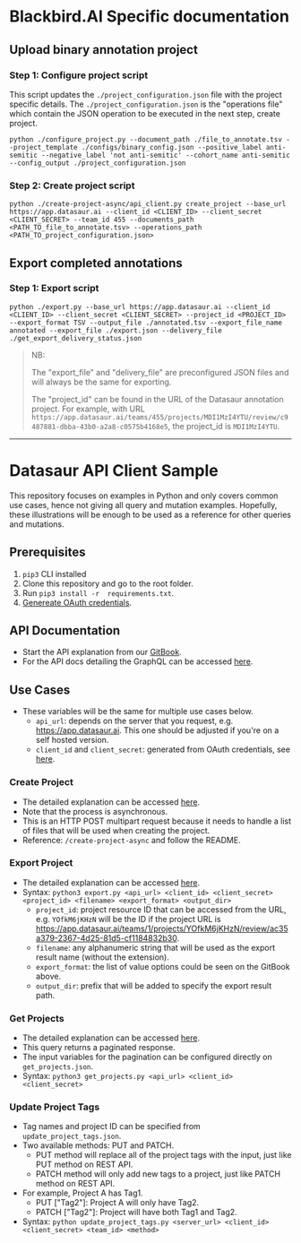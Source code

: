 # Blackbird.AI Specific documentation

## Upload binary annotation project

### Step 1: Configure project script
This script updates the ```./project_configuration.json``` file with the project specific details. The ```./project_configuration.json``` is the "operations file" which contain the JSON operation to be executed in the next step, create project.
```
python ./configure_project.py --document_path ./file_to_annotate.tsv --project_template ./configs/binary_config.json --positive_label anti-semitic --negative_label 'not anti-semitic' --cohort_name anti-semitic --config_output ./project_configuration.json
```

### Step 2: Create project script
```
python ./create-project-async/api_client.py create_project --base_url https://app.datasaur.ai --client_id <CLIENT_ID> --client_secret <CLIENT_SECRET> --team_id 455 --documents_path <PATH_TO_file_to_annotate.tsv> --operations_path <PATH_TO_project_configuration.json>
```

## Export completed annotations
### Step 1: Export script
```
python ./export.py --base_url https://app.datasaur.ai --client_id <CLIENT_ID> --client_secret <CLIENT_SECRET> --project_id <PROJECT_ID> --export_format TSV --output_file ./annotated.tsv --export_file_name annotated --export_file ./export.json --delivery_file ./get_export_delivery_status.json
```
> NB: 
>
> The "export_file" and "delivery_file" are preconfigured JSON files and will always be the same for exporting.
> 
> The "project_id" can be found in the URL of the Datasaur annotation project. For example, with URL ```https://app.datasaur.ai/teams/455/projects/MDI1MzI4YTU/review/c9487881-dbba-43b0-a2a8-c0575b4168e5```, the project_id is ```MDI1MzI4YTU```.
--------------------------------------------------------------------------
# Datasaur API Client Sample
This repository focuses on examples in Python and only covers common use cases, hence not giving all query and mutation examples. Hopefully, these illustrations will be enough to be used as a reference for other queries and mutations.

## Prerequisites

1. `pip3` CLI installed
2. Clone this repository and go to the root folder.
3. Run `pip3 install -r  requirements.txt`.
4. [Genereate OAuth credentials](https://datasaurai.gitbook.io/datasaur/advanced/apis-docs/oauth-2.0).

## API Documentation

- Start the API explanation from our [GitBook](https://datasaurai.gitbook.io/datasaur/advanced/apis-docs).
- For the API docs detailing the GraphQL can be accessed [here](https://api-docs.datasaur.ai).

## Use Cases

- These variables will be the same for multiple use cases below.
  - `api_url`: depends on the server that you request, e.g. https://app.datasaur.ai. This one should be adjusted if you're on a self hosted version.
  - `client_id` and `client_secret`: generated from OAuth credentials, see [here](https://datasaurai.gitbook.io/datasaur/advanced/apis-docs/oauth-2.0).

### Create Project

- The detailed explanation can be accessed [here](https://datasaurai.gitbook.io/datasaur/advanced/apis-docs/create-new-project).
- Note that the process is asynchronous.
- This is an HTTP POST multipart request because it needs to handle a list of files that will be used when creating the project.
- Reference: `/create-project-async` and follow the README.

### Export Project

- The detailed explanation can be accessed [here](https://datasaurai.gitbook.io/datasaur/advanced/apis-docs/export-project).
- Syntax: `python3 export.py <api_url> <client_id> <client_secret> <project_id> <filename> <export_format> <output_dir>`
  - `project_id`: project resource ID that can be accessed from the URL, e.g. `YOfkM6jKHzN` will be the ID if the project URL is https://app.datasaur.ai/teams/1/projects/YOfkM6jKHzN/review/ac35a379-2367-4d25-81d5-cf1184832b30.
  - `filename`: any alphanumeric string that will be used as the export result name (without the extension).
  - `export_format`: the list of value options could be seen on the GitBook above.
  - `output_dir`: prefix that will be added to specify the export result path.

### Get Projects

- The detailed explanation can be accessed [here](https://datasaurai.gitbook.io/datasaur/advanced/apis-docs/get-list-of-projects).
- This query returns a paginated response.
- The input variables for the pagination can be configured directly on `get_projects.json`.
- Syntax: `python3 get_projects.py <api_url> <client_id> <client_secret>`

### Update Project Tags

- Tag names and project ID can be specified from `update_project_tags.json`.
- Two available methods: PUT and PATCH.
  - PUT method will replace all of the project tags with the input, just like PUT method on REST API.
  - PATCH method will only add new tags to a project, just like PATCH method on REST API.
- For example, Project A has Tag1.
  - PUT ["Tag2"]: Project A will only have Tag2.
  - PATCH ["Tag2"]: Project will have both Tag1 and Tag2.
- Syntax: `python update_project_tags.py <server_url> <client_id> <client_secret> <team_id> <method>`
